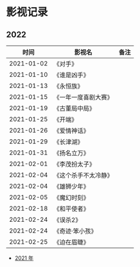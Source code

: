 # 影视记录


## 2022


时间 | 影视名 | 备注
-----|------|-----
2021-01-02 | 《对手》 | 
2021-01-10 | 《谁是凶手》 |
2021-01-13 | 《永恒族》 | 
2021-01-15 | 《一年一度喜剧大赛》 | 
2021-01-19 | 《古董局中局》 | 
2021-01-25 | 《开端》 | 
2021-01-26 | 《爱情神话》 | 
2021-01-29 | 《长津湖》 | 
2021-01-31 | 《扬名立万》 | 
2021-02-01 | 《李茂扮太子》 | 
2021-02-04 | 《这个杀手不太冷静》 | 
2021-02-04 | 《雄狮少年》 | 
2021-02-05 | 《魔幻时刻》 | 
2021-02-18 | 《和平使者》 | 
2021-02-24 | 《误杀2》 | 
2021-02-24 | 《奇迹·笨小孩》 | 
2021-02-25 | 《迫在眉睫》 | 

- [2021 年](2021.md)


